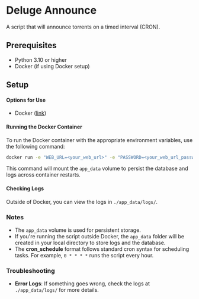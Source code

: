 # Deluge Announce

A script that will announce torrents on a timed interval (CRON).

## Prerequisites

- Python 3.10 or higher
- Docker (if using Docker setup)

## Setup

#### Options for Use

- Docker ([link](https://hub.docker.com/repository/docker/jlw4049/deluge-announce/))

#### Running the Docker Container

To run the Docker container with the appropriate environment variables, use the following command:

```bash
docker run -e "WEB_URL=<your_web_url>" -e "PASSWORD=<your_web_url_password>" -e "CRON_SCHEDULE=0 * * * *" -v "app_data:/app_data"
```

This command will mount the `app_data` volume to persist the database and logs across container restarts.

#### Checking Logs

Outside of Docker, you can view the logs in `./app_data/logs/`.

### Notes

- The `app_data` volume is used for persistent storage.
- If you're running the script outside Docker, the `app_data` folder will be created in your local directory to store logs and the database.
- The **cron_schedule** format follows standard cron syntax for scheduling tasks. For example, `0 * * * *` runs the script every hour.

### Troubleshooting

- **Error Logs**: If something goes wrong, check the logs at `./app_data/logs/` for more details.
